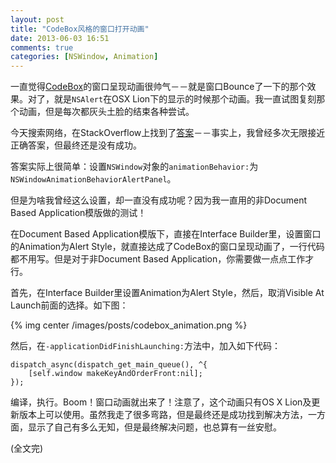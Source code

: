 ```yaml
---
layout: post
title: "CodeBox风格的窗口打开动画"
date: 2013-06-03 16:51
comments: true
categories: [NSWindow, Animation]
---
```


一直觉得[CodeBox](http://www.shpakovski.com/codebox/)的窗口呈现动画很帅气－－就是窗口Bounce了一下的那个效果。对了，就是`NSAlert`在OSX Lion下的显示的时候那个动画。我一直试图复刻那个动画，但是每次都灰头土脸的结束各种尝试。

今天搜索网络，在StackOverflow上找到了[答案](http://stackoverflow.com/questions/14591785/how-to-open-a-nswindow-with-a-popup-animation)－－事实上，我曾经多次无限接近正确答案，但最终还是没有成功。

<!-- more -->

答案实际上很简单：设置`NSWindow`对象的`animationBehavior:`为`NSWindowAnimationBehaviorAlertPanel`。

但是为啥我曾经这么设置，却一直没有成功呢？因为我一直用的非Document Based Application模版做的测试！

在Document Based Application模版下，直接在Interface Builder里，设置窗口的Animation为Alert Style，就直接达成了CodeBox的窗口呈现动画了，一行代码都不用写。但是对于非Document Based Application，你需要做一点点工作才行。

首先，在Interface Builder里设置Animation为Alert Style，然后，取消Visible At Launch前面的选择。如下图：

{% img center /images/posts/codebox_animation.png %}

然后，在`-applicationDidFinishLaunching:`方法中，加入如下代码：

``` objc
dispatch_async(dispatch_get_main_queue(), ^{
    [self.window makeKeyAndOrderFront:nil];
});
```

编译，执行。Boom！窗口动画就出来了！注意了，这个动画只有OS X Lion及更新版本上可以使用。虽然我走了很多弯路，但是最终还是成功找到解决方法，一方面，显示了自己有多么无知，但是最终解决问题，也总算有一丝安慰。

(全文完)
